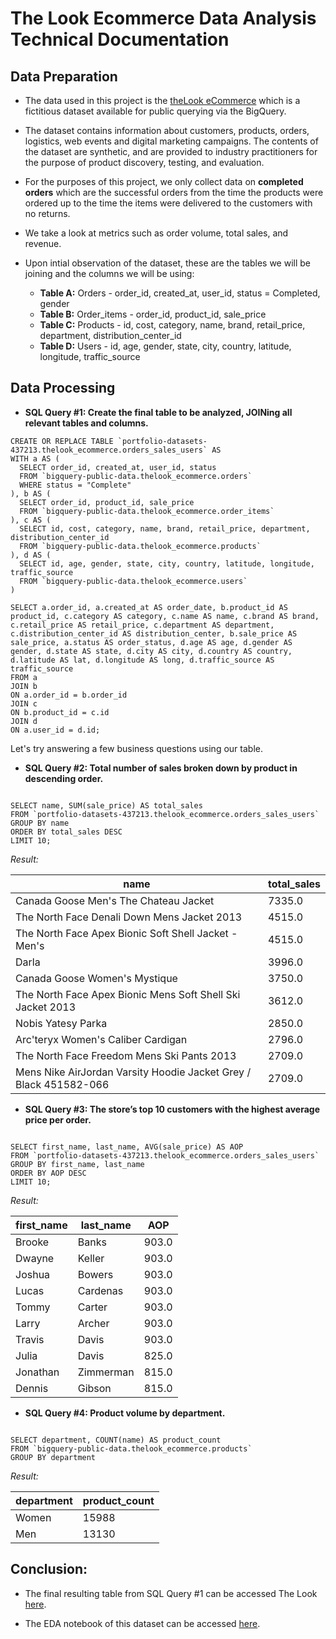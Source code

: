 # The Look Ecommerce Data Analysis Technical Documentation

## Data Preparation
* The data used in this project is the [theLook eCommerce](https://console.cloud.google.com/marketplace/product/bigquery-public-data/thelook-ecommerce?inv=1&invt=AbiOdQ&project=portfolio-datasets-437213) which is a fictitious dataset available for public querying via the BigQuery.

* The dataset contains information about customers, products, orders, logistics, web events and digital marketing campaigns. The contents of the dataset are synthetic, and are provided to industry practitioners for the purpose of product discovery, testing, and evaluation.

* For the purposes of this project, we only collect data on **completed orders** which are the successful orders from the time the products were ordered up to the time the items were delivered to the customers with no returns.

* We take a look at metrics such as order volume, total sales, and revenue.

* Upon intial observation of the dataset, these are the tables we will be joining and the columns we will be using:
  - **Table A:** Orders - order_id, created_at, user_id, status = Completed, gender
  - **Table B:** Order_items - order_id, product_id, sale_price
  - **Table C:** Products - id, cost, category, name, brand, retail_price, department, distribution_center_id
  - **Table D:** Users - id, age, gender, state, city, country, latitude, longitude, traffic_source


## Data Processing

* **SQL Query #1: Create the final table to be analyzed, JOINing all relevant tables and columns.**

```
CREATE OR REPLACE TABLE `portfolio-datasets-437213.thelook_ecommerce.orders_sales_users` AS
WITH a AS (
  SELECT order_id, created_at, user_id, status
  FROM `bigquery-public-data.thelook_ecommerce.orders`
  WHERE status = "Complete"
), b AS (
  SELECT order_id, product_id, sale_price
  FROM `bigquery-public-data.thelook_ecommerce.order_items`
), c AS (
  SELECT id, cost, category, name, brand, retail_price, department, distribution_center_id
  FROM `bigquery-public-data.thelook_ecommerce.products`
), d AS (
  SELECT id, age, gender, state, city, country, latitude, longitude, traffic_source
  FROM `bigquery-public-data.thelook_ecommerce.users`
)

SELECT a.order_id, a.created_at AS order_date, b.product_id AS product_id, c.category AS category, c.name AS name, c.brand AS brand, c.retail_price AS retail_price, c.department AS department, c.distribution_center_id AS distribution_center, b.sale_price AS sale_price, a.status AS order_status, d.age AS age, d.gender AS gender, d.state AS state, d.city AS city, d.country AS country, d.latitude AS lat, d.longitude AS long, d.traffic_source AS traffic_source
FROM a
JOIN b
ON a.order_id = b.order_id
JOIN c
ON b.product_id = c.id
JOIN d
ON a.user_id = d.id;

```

Let's try answering a few business questions using our table.

* **SQL Query #2: Total number of sales broken down by product in descending order.**

```

SELECT name, SUM(sale_price) AS total_sales
FROM `portfolio-datasets-437213.thelook_ecommerce.orders_sales_users`
GROUP BY name
ORDER BY total_sales DESC
LIMIT 10;

```

*Result:*

| name  | total_sales |
| ------------- | ------------- |
| Canada Goose Men's The Chateau Jacket | 7335.0 |
| The North Face Denali Down Mens Jacket 2013 | 4515.0 |
| The North Face Apex Bionic Soft Shell Jacket - Men's | 4515.0 |
| Darla | 3996.0 |
| Canada Goose Women's Mystique | 3750.0 |
| The North Face Apex Bionic Mens Soft Shell Ski Jacket 2013 | 3612.0 |
| Nobis Yatesy Parka | 2850.0 |
| Arc'teryx Women's Caliber Cardigan | 2796.0 |
| The North Face Freedom Mens Ski Pants 2013 | 2709.0 |
| Mens Nike AirJordan Varsity Hoodie Jacket Grey / Black 451582-066 | 2709.0 |

* **SQL Query #3: The store’s top 10 customers with the highest average price per order.**

```

SELECT first_name, last_name, AVG(sale_price) AS AOP
FROM `portfolio-datasets-437213.thelook_ecommerce.orders_sales_users`
GROUP BY first_name, last_name
ORDER BY AOP DESC
LIMIT 10;

```

*Result:*

| first_name | last_name | AOP |
| ------------- | ------------- | ------------- |
| Brooke | Banks | 903.0 |
| Dwayne | Keller | 903.0 |
| Joshua | Bowers | 903.0 |
| Lucas | Cardenas | 903.0 |
| Tommy | Carter | 903.0 |
| Larry | Archer| 903.0 |
| Travis | Davis| 903.0 |
| Julia | Davis | 825.0 |
| Jonathan| Zimmerman | 815.0 |
| Dennis | Gibson| 815.0 |

* **SQL Query #4: Product volume by department.**

```

SELECT department, COUNT(name) AS product_count
FROM `bigquery-public-data.thelook_ecommerce.products`
GROUP BY department

```
*Result:*

| department | product_count |
| ------------- | ------------- |
| Women | 15988 |
| Men | 13130 |

## Conclusion:

* The final resulting table from SQL Query #1 can be accessed The Look [here](Ecommerce/thelook_ecommerce.csv).

* The EDA notebook of this dataset can be accessed [here](https://github.com/teejtolentino/Data-Projects/blob/67b5676f96fab5afac525028c3555c1361d1eb9e/The%20Look%20Ecommerce/theLook%20ecommerce%20EDA.ipynb).

